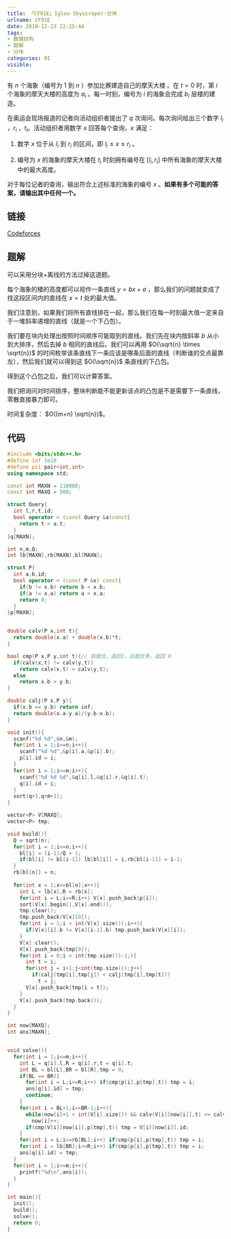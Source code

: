 ```yaml
---
title: 「CF91E」Igloo Skyscraper-分块
urlname: CF91E
date: 2018-12-23 22:25:44
tags:
- 数据结构
- 题解
- 分块
categories: OI
visible:
---
```


有 $n$ 个海象（编号为 $1$ 到 $n$ ）参加比赛建造自己的摩天大楼 。在 $t=0$ 时，第 $i$ 个海象的摩天大楼的高度为 $a_i$ 。每一时刻，编号为 $i$ 的海象会完成 $b_i$ 层楼的建造。

在奥运会现场报道的记者向活动组织者提出了 $q$ 次询问。每次询问给出三个数字 $l_i$ ，$r_i$ ，$t_i$。活动组织者用数字 $x$ 回答每个查询，$x$ 满足：

1. 数字 $x$ 位于从 $l_i$ 到 $r_i$ 的区间，即 $l_i \leq x \leq r_i$ 。

2. 编号为 $x$ 的海象的摩天大楼在 $t_i$ 时刻拥有编号在 $[l_i,r_i]$ 中所有海象的摩天大楼中的最大高度。

对于每位记者的查询，输出符合上述标准的海象的编号 $x$ 。**如果有多个可能的答案，请输出其中任何一个。**

<!-- more -->

## 链接

[Codeforces](https://codeforces.com/problemset/problem/91/E)

## 题解

可以采用分块+离线的方法过掉这道题。

每个海象的楼的高度都可以视作一条直线 $y = bx + a$ ，那么我们的问题就变成了找这段区间内的直线在 $x = t$ 处的最大值。

我们注意到，如果我们将所有直线排在一起，那么我们在每一时刻最大值一定来自于一堆斜率递增的直线（就是一个下凸包）。

我们要在块内处理出按照时间顺序可能取到的直线。我们先在块内按斜率 $b$ 从小到大排序，然后去掉 $b$ 相同的直线后。我们可以再用 $O(\sqrt{n} \times \sqrt{n})$ 的时间枚举该条直线下一条应该是哪条后面的直线（判断谁的交点最靠左），然后我们就可以得到这 $O(\sqrt{n})$ 条直线的下凸包。

得到这个凸包之后，我们可以计算答案。

我们把询问对时间排序，整块判断能不能更新该点的凸包是不是需要下一条直线，零散直接暴力即可。

时间复杂度： $O((m+n) \sqrt{n})$。

## 代码


```cpp
#include <bits/stdc++.h>
#define inf 1e18
#define pii pair<int,int>
using namespace std;

const int MAXN = 110000;
const int MAXQ = 500;

struct Query{
  int l,r,t,id;
  bool operator < (const Query &a)const{
    return t < a.t;
  }
}q[MAXN];

int n,m,Q;
int lb[MAXN],rb[MAXN],bl[MAXN];

struct P{
  int a,b,id;
  bool operator < (const P &x) const{
    if(b != x.b) return b < x.b;
    if(a != x.a) return a > x.a;
    return 0;
  }
}p[MAXN];


double calv(P x,int t){
  return double(x.a) + double(x.b)*t;
}

bool cmp(P x,P y,int t){// 前面优，返回1，后面优秀，返回 0
  if(calv(x,t) != calv(y,t))
    return calv(x,t) > calv(y,t);
  else
    return x.b > y.b;
}

double calj(P x,P y){
  if(x.b == y.b) return inf;
  return double(x.a-y.a)/(y.b-x.b);
}

void init(){
  scanf("%d %d",&n,&m);
  for(int i = 1;i<=n;i++){
    scanf("%d %d",&p[i].a,&p[i].b);
    p[i].id = i;
  }
  for(int i = 1;i<=m;i++){
    scanf("%d %d %d",&q[i].l,&q[i].r,&q[i].t);
    q[i].id = i;
  }
  sort(q+1,q+m+1);
}

vector<P> V[MAXQ];
vector<P> tmp;

void build(){
  Q = sqrt(n);
  for(int i = 1;i<=n;i++){
    bl[i] = (i-1)/Q + 1;
    if(bl[i] != bl[i-1]) lb[bl[i]] = i,rb[bl[i-1]] = i-1;
  }
  rb[bl[n]] = n;
  
  for(int x = 1;x<=bl[n];x++){
    int L = lb[x],R = rb[x];
    for(int i = L;i<=R;i++) V[x].push_back(p[i]);
    sort(V[x].begin(),V[x].end());
    tmp.clear();
    tmp.push_back(V[x][0]);
    for(int i = 1;i < int(V[x].size());i++){
      if(V[x][i].b != V[x][i-1].b) tmp.push_back(V[x][i]);
    }
    V[x].clear();
    V[x].push_back(tmp[0]);
    for(int i = 0;i < int(tmp.size())-1;){
      int t = i;
      for(int j = i+1;j<int(tmp.size());j++)
        if(calj(tmp[i],tmp[j]) < calj(tmp[i],tmp[t]))
          t = j;
      V[x].push_back(tmp[i = t]);
    }
    V[x].push_back(tmp.back());
  }
}

int now[MAXQ];
int ans[MAXN];


void solve(){
  for(int i = 1;i<=m;i++){
    int L = q[i].l,R = q[i].r,t = q[i].t;
    int BL = bl[L],BR = bl[R],tmp = 0;
    if(BL == BR){
      for(int i = L;i<=R;i++) if(cmp(p[i],p[tmp],t)) tmp = i;  
      ans[q[i].id] = tmp;
      continue;
    }
    for(int i = BL+1;i<=BR-1;i++){
      while(now[i]+1 < int(V[i].size()) && calv(V[i][now[i]],t) <= calv(V[i][now[i]+1],t))
        now[i]++;
      if(cmp(V[i][now[i]],p[tmp],t)) tmp = V[i][now[i]].id;
    }
    for(int i = L;i<=rb[BL];i++) if(cmp(p[i],p[tmp],t)) tmp = i;  
    for(int i = lb[BR];i<=R;i++) if(cmp(p[i],p[tmp],t)) tmp = i;   
    ans[q[i].id] = tmp;
  }
  for(int i = 1;i<=m;i++){
    printf("%d\n",ans[i]);
  }
}

int main(){
  init();
  build();
  solve();
  return 0;
}
```

